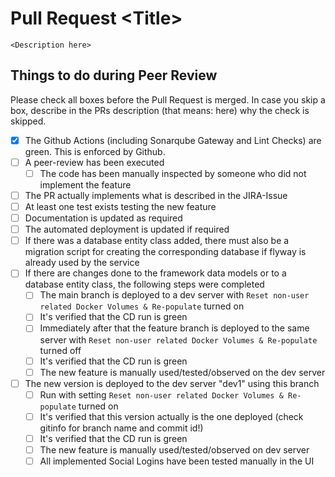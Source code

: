 # Pull Request \<Title>
`<Description here>`
## Things to do during Peer Review
Please check all boxes before the Pull Request is merged. In case you skip a box, describe in the PRs description (that means: here) why the check is skipped.
- [x] The Github Actions (including Sonarqube Gateway and Lint Checks) are green. This is enforced by Github. 
- [ ] A peer-review has been executed
  - [ ] The code has been manually inspected by someone who did not implement the feature
- [ ] The PR actually implements what is described in the JIRA-Issue
- [ ] At least one test exists testing the new feature
- [ ] Documentation is updated as required
- [ ] The automated deployment is updated if required
- [ ] If there was a database entity class added, there must also be a migration script for creating the corresponding database if flyway is already used by the service
- [ ] If there are changes done to the framework data models or to a database entity class, the following steps were completed
  - [ ] The main branch is deployed to a dev server with `Reset non-user related Docker Volumes & Re-populate` turned on
  - [ ] It's verified that the CD run is green
  - [ ] Immediately after that the feature branch is deployed to the same server with `Reset non-user related Docker Volumes & Re-populate` turned off
  - [ ] It's verified that the CD run is green
  - [ ] The new feature is manually used/tested/observed on the dev server
- [ ] The new version is deployed to the dev server "dev1" using this branch
  - [ ] Run with setting `Reset non-user related Docker Volumes & Re-populate` turned on 
  - [ ] It's verified that this version actually is the one deployed (check gitinfo for branch name and commit id!)
  - [ ] It's verified that the CD run is green
  - [ ] The new feature is manually used/tested/observed on dev server
  - [ ] All implemented Social Logins have been tested manually in the UI
